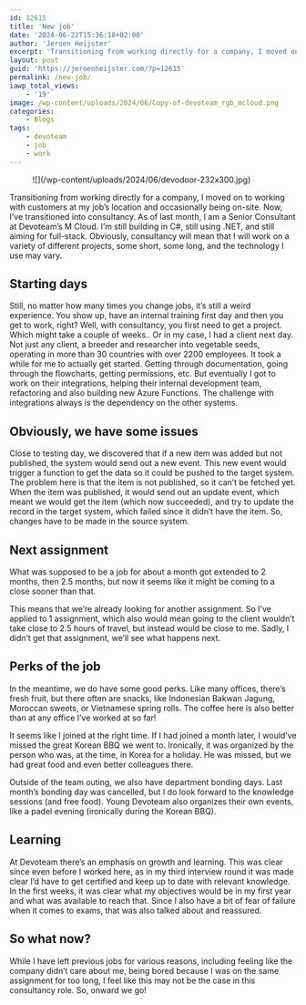 ```yaml
---
id: 12615
title: 'New job'
date: '2024-06-22T15:36:18+02:00'
author: 'Jeroen Heijster'
excerpt: 'Transitioning from working directly for a company, I moved on to working with customers at my job’s location and occasionally being on-site. Now, I’ve transitioned into consultancy.'
layout: post
guid: 'https://jeroenheijster.com/?p=12615'
permalink: /new-job/
iawp_total_views:
    - '19'
image: /wp-content/uploads/2024/06/Copy-of-devoteam_rgb_mcloud.png
categories:
    - Blogs
tags:
    - devoteam
    - job
    - work
---
```


<div class="wp-block-image"><figure class="alignleft size-medium">![](/wp-content/uploads/2024/06/devodoor-232x300.jpg)</figure></div>Transitioning from working directly for a company, I moved on to working with customers at my job’s location and occasionally being on-site. Now, I’ve transitioned into consultancy. As of last month, I am a Senior Consultant at Devoteam’s M Cloud. I’m still building in C#, still using .NET, and still aiming for full-stack. Obviously, consultancy will mean that I will work on a variety of different projects, some short, some long, and the technology I use may vary.

## Starting days

Still, no matter how many times you change jobs, it’s still a weird experience. You show up, have an internal training first day and then you get to work, right? Well, with consultancy, you first need to get a project. Which might take a couple of weeks.. Or in my case, I had a client next day. Not just any client, a breeder and researcher into vegetable seeds, operating in more than 30 countries with over 2200 employees. It took a while for me to actually get started. Getting through documentation, going through the flowcharts, getting permissions, etc. But eventually I got to work on their integrations, helping their internal development team, refactoring and also building new Azure Functions. The challenge with integrations always is the dependency on the other systems.

## Obviously, we have some issues

Close to testing day, we discovered that if a new item was added but not published, the system would send out a new event. This new event would trigger a function to get the data so it could be pushed to the target system. The problem here is that the item is not published, so it can’t be fetched yet. When the item was published, it would send out an update event, which meant we would get the item (which now succeeded), and try to update the record in the target system, which failed since it didn’t have the item. So, changes have to be made in the source system.

## Next assignment

What was supposed to be a job for about a month got extended to 2 months, then 2.5 months, but now it seems like it might be coming to a close sooner than that.

This means that we’re already looking for another assignment. So I’ve applied to 1 assignment, which also would mean going to the client wouldn’t take close to 2.5 hours of travel, but instead would be close to me. Sadly, I didn’t get that assignment, we’ll see what happens next.

## Perks of the job

In the meantime, we do have some good perks. Like many offices, there’s fresh fruit, but there often are snacks, like Indonesian Bakwan Jagung, Moroccan sweets, or Vietnamese spring rolls. The coffee here is also better than at any office I’ve worked at so far!

It seems like I joined at the right time. If I had joined a month later, I would’ve missed the great Korean BBQ we went to. Ironically, it was organized by the person who was, at the time, in Korea for a holiday. He was missed, but we had great food and even better colleagues there.

Outside of the team outing, we also have department bonding days. Last month’s bonding day was cancelled, but I do look forward to the knowledge sessions (and free food). Young Devoteam also organizes their own events, like a padel evening (ironically during the Korean BBQ).

## Learning

At Devoteam there’s an emphasis on growth and learning. This was clear since even before I worked here, as in my third interview round it was made clear I’d have to get certified and keep up to date with relevant knowledge. In the first weeks, it was clear what my objectives would be in my first year and what was available to reach that. Since I also have a bit of fear of failure when it comes to exams, that was also talked about and reassured.

## So what now?

While I have left previous jobs for various reasons, including feeling like the company didn’t care about me, being bored because I was on the same assignment for too long, I feel like this may not be the case in this consultancy role. So, onward we go!